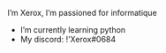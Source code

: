 
I’m Xerox,
I’m passioned for informatique
- I’m currently learning python
- My discord: !'Xerox#0684
